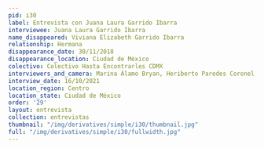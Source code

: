 ```yaml
---
pid: i30
label: Entrevista con Juana Laura Garrido Ibarra
interviewee: Juana Laura Garrido Ibarra
name_disappeared: Viviana Elizabeth Garrido Ibarra
relationship: Hermana
disappearance_date: 30/11/2018
disappearance_location: Ciudad de México
colectivo: Colectivo Hasta Encontrarles CDMX
interviewers_and_camera: Marina Álamo Bryan, Heriberto Paredes Coronel, Rodrigo Caballero
interview_date: 16/10/2021
location_region: Centro
location_state: Ciudad de México
order: '29'
layout: entrevista
collection: entrevistas
thumbnail: "/img/derivatives/simple/i30/thumbnail.jpg"
full: "/img/derivatives/simple/i30/fullwidth.jpg"
---
```

